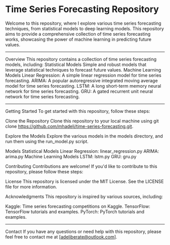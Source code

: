 Time Series Forecasting Repository
=====================================

Welcome to this repository, where I explore various time series forecasting techniques, from statistical models to deep learning models. This repository aims to provide a comprehensive collection of time series forecasting works, showcasing the power of machine learning in predicting future values.

---
Overview
This repository contains a collection of time series forecasting models, including:
Statistical Models
Simple and robust models that leverage statistical techniques to forecast future values.
Machine Learning Models
Linear Regression: A simple linear regression model for time series forecasting.
ARIMA: A popular autoregressive integrated moving average model for time series forecasting.
LSTM: A long short-term memory neural network for time series forecasting.
GRU: A gated recurrent unit neural network for time series forecasting.

---
Getting Started
To get started with this repository, follow these steps:

Clone the Repository
Clone this repository to your local machine using git clone https://github.com/mhadeli/time-series-forecasting.git.

Explore the Models
Explore the various models in the models directory, and run them using the run_model.py script.

Models
Statistical Models
Linear Regression: linear_regression.py
ARIMA: arima.py
Machine Learning Models
LSTM: lstm.py
GRU: gru.py

Contributing
Contributions are welcome! If you'd like to contribute to this repository, please follow these steps:

License
This repository is licensed under the MIT License. See the LICENSE file for more information.

Acknowledgments
This repository is inspired by various sources, including:

Kaggle: Time series forecasting competitions on Kaggle.
TensorFlow: TensorFlow tutorials and examples.
PyTorch: PyTorch tutorials and examples.

---
Contact
If you have any questions or need help with this repository, please feel free to contact me at [adeliberate@outlook.com].
